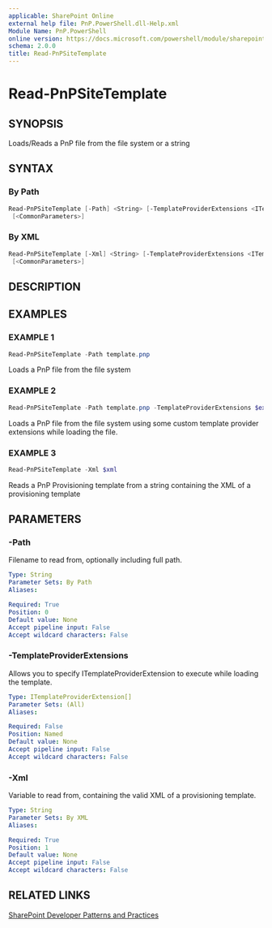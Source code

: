 ```yaml
---
applicable: SharePoint Online
external help file: PnP.PowerShell.dll-Help.xml
Module Name: PnP.PowerShell
online version: https://docs.microsoft.com/powershell/module/sharepoint-pnp/read-pnpSiteTemplate
schema: 2.0.0
title: Read-PnPSiteTemplate
---
```


# Read-PnPSiteTemplate

## SYNOPSIS
Loads/Reads a PnP file from the file system or a string

## SYNTAX

### By Path
```powershell
Read-PnPSiteTemplate [-Path] <String> [-TemplateProviderExtensions <ITemplateProviderExtension[]>]
 [<CommonParameters>]
```

### By XML
```powershell
Read-PnPSiteTemplate [-Xml] <String> [-TemplateProviderExtensions <ITemplateProviderExtension[]>]
 [<CommonParameters>]
```

## DESCRIPTION

## EXAMPLES

### EXAMPLE 1
```powershell
Read-PnPSiteTemplate -Path template.pnp
```

Loads a PnP file from the file system

### EXAMPLE 2
```powershell
Read-PnPSiteTemplate -Path template.pnp -TemplateProviderExtensions $extensions
```

Loads a PnP file from the file system using some custom template provider extensions while loading the file.

### EXAMPLE 3
```powershell
Read-PnPSiteTemplate -Xml $xml
```

Reads a PnP Provisioning template from a string containing the XML of a provisioning template

## PARAMETERS

### -Path
Filename to read from, optionally including full path.

```yaml
Type: String
Parameter Sets: By Path
Aliases:

Required: True
Position: 0
Default value: None
Accept pipeline input: False
Accept wildcard characters: False
```

### -TemplateProviderExtensions
Allows you to specify ITemplateProviderExtension to execute while loading the template.

```yaml
Type: ITemplateProviderExtension[]
Parameter Sets: (All)
Aliases:

Required: False
Position: Named
Default value: None
Accept pipeline input: False
Accept wildcard characters: False
```

### -Xml
Variable to read from, containing the valid XML of a provisioning template.

```yaml
Type: String
Parameter Sets: By XML
Aliases:

Required: True
Position: 1
Default value: None
Accept pipeline input: False
Accept wildcard characters: False
```

## RELATED LINKS

[SharePoint Developer Patterns and Practices](https://aka.ms/sppnp)